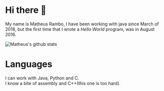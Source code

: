 # Hi there 👋
My name is Matheus Rambo, I have been working with java since March of 2018, but the first time that I wrote a *Hello World* program, was in August 2016. 

![Matheus's github stats](https://github-readme-stats.vercel.app/api?username=matheus-rambo&show_icons=true&theme=radical)

# Languages
I can work with Java, Python and C.  
I know a bite of assembly and C++(this one is too hard).
